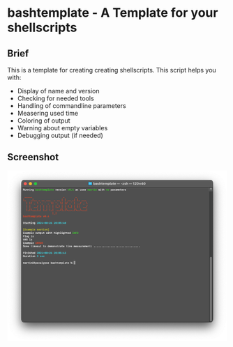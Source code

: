 
# bashtemplate - A Template for your shellscripts

## Brief

This is a template for creating creating shellscripts.
This script helps you with:

- Display of name and version
- Checking for needed tools
- Handling of commandline parameters
- Measering used time
- Coloring of output
- Warning about empty variables
- Debugging output (if needed)

## Screenshot

![Screenshot Mac](./Screenshot.png)
